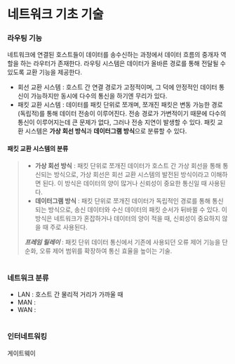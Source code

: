# 네트워크 기초 기술

### 라우팅 기능
네트워크에 연결된 호스트들이 데이터를 송수신하는 과정에서 데이터 흐름의 중개자 역할을 하는 라우터가 존재한다. 라우팅 시스템은 데이터가 올바른 경로를 통해 전달될 수 있도록 교환 기능을 제공한다.
- 회선 교환 시스템 : 호스트 간 연결 경로가 고정적이며, 그 덕에 안정적인 데이터 통신이 가능하지만 동시에 다수의 통신을 하기엔 무리가 있다.
- 패킷 교환 시스템 : 데이터를 패킷 단위로 쪼개며, 쪼개진 패킷은 변동 가능한 경로(독립적)를 통해 데이터 전송이 이루어진다. 전송 경로가 가변적이기 때문에 다수의 통신이 이루어지는데 큰 문제가 없다, 그러나 전송 지연이 발생할 수 있다. 패킷 교환 시스템은 **가상 회선 방식**과 **데이터그램 방식**으로 분류할 수 있다.
#### 패킷 교환 시스템의 분류
> - **가상 회선 방식** : 패킷 단위로 쪼개진 데이터가 호스트 간 가상 회선을 통해 통신되는 방식으로, 가상 회선은 회선 교환 시스템의 발전된 방식이라고 이해하면 된다. 이 방식은 데이터의 양이 많거나 신뢰성이 중요한 통신일 때 사용된다.
> - **데이터그램 방식** : 패킷 단위로 쪼개진 데이터가 독립적인 경로를 통해 통신되는 방식으로, 송신 데이터와 수신 데이터의 패킷 순서가 뒤바뀔 수 있다. 이 방식은 네트워크가 혼잡하거나 데이터의 양이 적을 때, 신뢰성이 중요하지 않을 때 주로 사용된다.
>   
> ***프레임 릴레이*** : 패킷 단위 데이터 통신에서 기존에 사용되던 오류 제어 기능을 단순화, 오류 제어 범위를 확장하여 통신 효율을 높이는 기술. 
# 
### 네트워크 분류
- LAN : 호스트 간 물리적 거리가 가까울 때 
- MAN : 
- WAN :
#
### 인터네트워킹
게이트웨이
#
